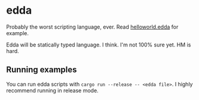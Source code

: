 # edda

Probably the worst scripting language, ever. Read [helloworld.edda](examples/helloworld.edda) for example.

Edda will be statically typed language. I think. I'm not 100% sure yet. HM is hard.

## Running examples

You can run edda scripts with `cargo run --release -- <edda file>`.
I highly recommend running in release mode.
